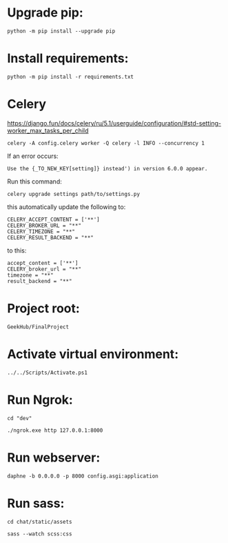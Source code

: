 
# Upgrade pip:

`python -m pip install --upgrade pip`

# Install requirements:

`python -m pip install -r requirements.txt`

# Celery

https://django.fun/docs/celery/ru/5.1/userguide/configuration/#std-setting-worker_max_tasks_per_child


`celery -A config.celery worker -Q celery -l INFO --concurrency 1`


If an error occurs:


`Use the {_TO_NEW_KEY[setting]} instead') in version 6.0.0 appear.`


Run this command:


`celery upgrade settings path/to/settings.py`


this automatically update the following to:


```
CELERY_ACCEPT_CONTENT = ['**']
CELERY_BROKER_URL = "**"
CELERY_TIMEZONE = "**"
CELERY_RESULT_BACKEND = "**"
```

to this:

```
accept_content = ['**']
CELERY_broker_url = "**"
timezone = "**"
result_backend = "**"
```

# Project root:

`GeekHub/FinalProject`

# Activate virtual environment:

`../../Scripts/Activate.ps1`

# Run Ngrok:

`cd "dev"`

`./ngrok.exe http 127.0.0.1:8000`

# Run webserver:

`daphne -b 0.0.0.0 -p 8000 config.asgi:application`

# Run sass:

`cd chat/static/assets`

`sass --watch scss:css`